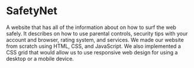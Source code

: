 # SafetyNet

A website that has all of the information about on how to surf the web safely. It describes on how to use parental controls, security tips with your account and browser, rating system, and services. We made our website from scratch using HTML, CSS, and JavaScript. We also implemented a CSS grid that would allow us to use responsive web design for using a desktop or a mobile device.


